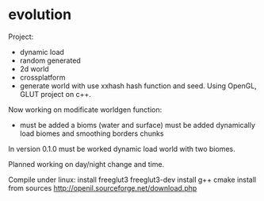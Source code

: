# evolution
Project:
- dynamic load
- random generated
- 2d world
- crossplatform
- generate world with use xxhash hash function and seed.
Using OpenGL, GLUT project on c++.

Now working on modificate worldgen function:
- must be added a bioms (water and surface)
must be added dynamically load biomes and smoothing borders chunks

In version 0.1.0 must be worked dynamic load world with two biomes.

Planned working on day/night change and time.



Compile under linux:
install freeglut3 freeglut3-dev
install g++ cmake
install from sources http://openil.sourceforge.net/download.php
